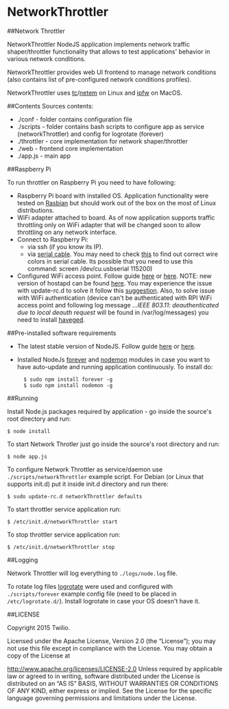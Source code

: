 # NetworkThrottler
##Network Throttler

NetworkThrottler NodeJS application implements network traffic shaper/throttler functionality that allows to test applications' behavior in various network conditions. 

NetworkThrottler provides web UI frontend to manage network conditions (also contains list of pre-configured network conditions profiles).

NetworkThrottler uses [tc](http://www.lartc.org/manpages/tc.txt)/[netem](http://www.linuxfoundation.org/collaborate/workgroups/networking/netem) on Linux and [ipfw](http://www.manpages.info/macosx/ipfw.8.html) on MacOS.

##Contents
Sources contents:
* ./conf - folder contains configuration file 
* ./scripts - folder contains bash scripts to configure app as service (networkThrottler) and config for logrotate (forever)    
* ./throttler - core implementation for network shaper/throttler
* ./web - frontend core implementation
* ./app.js - main app

##Raspberry Pi

To run throttler on Raspberry Pi you need to have following:
* Raspberry Pi board with installed OS. Application functionality were tested on [Rasbian](http://www.raspbian.org/) but should work out of the box on the most of Linux distributions.
* WiFi adapter attached to board. As of now application supports traffic throttling only on WiFi adapter that will be changed soon to allow throttling on any network interface. 
* Connect to Raspberry Pi: 
    - via ssh (if you know its IP).
    - via [serial cable](http://workshop.raspberrypiaustralia.com/usb/ttl/connecting/2014/08/31/01-connecting-to-raspberry-pi-via-usb/). You may need to check [this](http://www.adafruit.com/products/954?&main_page=product_info&products_id=954) to find out correct wire colors in serial cable. Its possible that you need to use this command: screen /dev/cu.usbserial 115200)  
* Configured WiFi access point. Follow guide [here](http://raspberrypihq.com/how-to-turn-a-raspberry-pi-into-a-wifi-router/) or [here](http://elinux.org/RPI-Wireless-Hotspot). NOTE: new version of hostapd can be found [here](https://github.com/jenssegers/RTL8188-hostapd/archive/v2.0.tar.gz). You may experience the issue with update-rc.d to solve it follow this [suggestion](https://groups.google.com/forum/#!topic/logstash-users/orpWBtElt1c). Also, to solve issue with WiFi authentication (device can't be authenticated with RPI WiFi access point and following log message _...IEEE 803.11: deauthenticated due to local deauth request_ will be found in /var/log/messages) you need to install [haveged](http://itsacleanmachine.blogspot.com/2013/02/wifi-access-point-with-raspberry-pi.html).

##Pre-installed software requirements

* The latest stable version of NodeJS. Follow guide [here](http://weworkweplay.com/play/raspberry-pi-nodejs/) or [here](https://blog.adafruit.com/2015/02/13/download-compiled-version-of-node-js-0-12-0-stable-for-raspberry-pi-here-piday-raspberrypi-raspberry_pi/).
* Installed NodeJs [forever](https://www.npmjs.com/package/forever) and [nodemon](https://www.npmjs.com/package/nodemon) modules in case you want to have auto-update and running application continuously. To install do:

		$ sudo npm install forever -g
		$ sudo npm install nodemon -g

##Running

Install Node.js packages required by application - go inside the source's root directory and run:

	$ node install 

To start Network Throtler just go inside the source's root directory and run:
	
	$ node app.js

To configure Network Throttler as service/daemon use `./scripts/networkThrottler` example script. For Debian (or Linux that supports init.d) put it inside init.d directory and run there:

	$ sudo update-rc.d networkThrottler defaults 

To start throttler service application run:
	
	$ /etc/init.d/networkThrottler start

To stop throttler service application run:
	
	$ /etc/init.d/networkThrottler stop

##Logging

Network Throttler will log everything to `./logs/node.log` file.

To rotate log files [logrotate](https://packages.debian.org/sid/logrotate) were used and configured with `./scripts/forever` example config file (need to be placed in `/etc/logrotate.d/`). Install logrotate in case your OS doesn't have it.


##LICENSE

Copyright 2015 Twilio.

Licensed under the Apache License, Version 2.0 (the “License”); you may not use this file except in
compliance with the License. You may obtain a copy of the License at

http://www.apache.org/licenses/LICENSE-2.0
Unless required by applicable law or agreed to in writing, software distributed under the License is
distributed on an “AS IS” BASIS, WITHOUT WARRANTIES OR CONDITIONS OF ANY KIND, either express or
implied. See the License for the specific language governing permissions and limitations under the
License.
